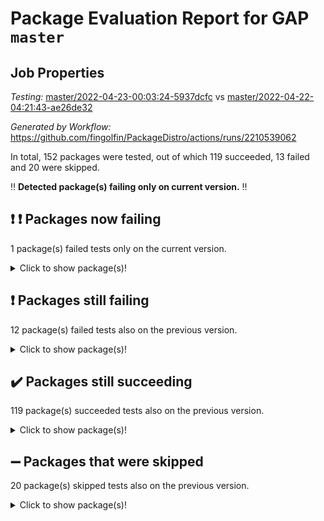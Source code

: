 # Package Evaluation Report for GAP `master`

## Job Properties

*Testing:* [master/2022-04-23-00:03:24-5937dcfc](https://github.com/fingolfin/PackageDistro/blob/data/reports/master/2022-04-23-00:03:24-5937dcfc) vs [master/2022-04-22-04:21:43-ae26de32](https://github.com/fingolfin/PackageDistro/blob/data/reports/master/2022-04-22-04:21:43-ae26de32)

*Generated by Workflow:* https://github.com/fingolfin/PackageDistro/actions/runs/2210539062

In total, 152 packages were tested, out of which 119 succeeded, 13 failed and 20 were skipped.

:bangbang: **Detected package(s) failing only on current version.** :bangbang:

## :exclamation: :exclamation: Packages now failing

1 package(s) failed tests only on the current version.
<details> <summary>Click to show package(s)!</summary>

- semigroups 4.0.0 [(failure)](https://github.com/fingolfin/PackageDistro/runs/6136457430?check_suite_focus=true) vs semigroups 4.0.1 [(success)](https://github.com/fingolfin/PackageDistro/runs/6122913103?check_suite_focus=true) <br>
</details>

## :exclamation: Packages still failing

12 package(s) failed tests also on the previous version.
<details><summary>Click to show package(s)!</summary>

- fining 1.4.1 [(failure)](https://github.com/fingolfin/PackageDistro/runs/6136454585?check_suite_focus=true)
- francy 1.2.4 [(failure)](https://github.com/fingolfin/PackageDistro/runs/6136454829?check_suite_focus=true)
- hap 1.39 [(failure)](https://github.com/fingolfin/PackageDistro/runs/6136455381?check_suite_focus=true)
- normalizinterface 1.3.2 [(failure)](https://github.com/fingolfin/PackageDistro/runs/6136456520?check_suite_focus=true)
- packagemanager 1.2 [(failure)](https://github.com/fingolfin/PackageDistro/runs/6136456701?check_suite_focus=true)
- rcwa 4.6.4 [(failure)](https://github.com/fingolfin/PackageDistro/runs/6136457123?check_suite_focus=true)
- recog 1.3.2 [(failure)](https://github.com/fingolfin/PackageDistro/runs/6136457191?check_suite_focus=true)
- transgrp 3.6.1 [(failure)](https://github.com/fingolfin/PackageDistro/runs/6136458078?check_suite_focus=true)
- ugaly 4.0.2 [(failure)](https://github.com/fingolfin/PackageDistro/runs/6136458112?check_suite_focus=true)
- unitlib 4.0.0 [(failure)](https://github.com/fingolfin/PackageDistro/runs/6136458199?check_suite_focus=true)
- wedderga 4.10.1 [(failure)](https://github.com/fingolfin/PackageDistro/runs/6136458357?check_suite_focus=true)
- yangbaxter 0.9.0 [(failure)](https://github.com/fingolfin/PackageDistro/runs/6136458496?check_suite_focus=true)
</details>

## :heavy_check_mark: Packages still succeeding

119 package(s) succeeded tests also on the previous version.
<details><summary>Click to show package(s)!</summary>

- ace 5.4 [(success)](https://github.com/fingolfin/PackageDistro/runs/6136453103?check_suite_focus=true)
- aclib 1.3.2 [(success)](https://github.com/fingolfin/PackageDistro/runs/6136453142?check_suite_focus=true)
- agt 0.2 [(success)](https://github.com/fingolfin/PackageDistro/runs/6136453197?check_suite_focus=true)
- alnuth 3.2.1 [(success)](https://github.com/fingolfin/PackageDistro/runs/6136453237?check_suite_focus=true)
- anupq 3.2.6 [(success)](https://github.com/fingolfin/PackageDistro/runs/6136453285?check_suite_focus=true)
- atlasrep 2.1.2 [(success)](https://github.com/fingolfin/PackageDistro/runs/6136453322?check_suite_focus=true)
- autodoc 2022.03.10 [(success)](https://github.com/fingolfin/PackageDistro/runs/6136453375?check_suite_focus=true)
- automata 1.15 [(success)](https://github.com/fingolfin/PackageDistro/runs/6136453411?check_suite_focus=true)
- automgrp 1.3.2 [(success)](https://github.com/fingolfin/PackageDistro/runs/6136453445?check_suite_focus=true)
- autpgrp 1.10.2 [(success)](https://github.com/fingolfin/PackageDistro/runs/6136453497?check_suite_focus=true)
- cap 2022.04-02 [(success)](https://github.com/fingolfin/PackageDistro/runs/6136453533?check_suite_focus=true)
- caratinterface 2.3.3 [(success)](https://github.com/fingolfin/PackageDistro/runs/6136453573?check_suite_focus=true)
- cddinterface 2020.06.24 [(success)](https://github.com/fingolfin/PackageDistro/runs/6136453614?check_suite_focus=true)
- circle 1.6.4 [(success)](https://github.com/fingolfin/PackageDistro/runs/6136453650?check_suite_focus=true)
- cohomolo 1.6.10 [(success)](https://github.com/fingolfin/PackageDistro/runs/6136453705?check_suite_focus=true)
- congruence 1.2.3 [(success)](https://github.com/fingolfin/PackageDistro/runs/6136453762?check_suite_focus=true)
- corelg 1.56 [(success)](https://github.com/fingolfin/PackageDistro/runs/6136453827?check_suite_focus=true)
- crime 1.6 [(success)](https://github.com/fingolfin/PackageDistro/runs/6136453883?check_suite_focus=true)
- crisp 1.4.5 [(success)](https://github.com/fingolfin/PackageDistro/runs/6136453938?check_suite_focus=true)
- crypting 0.10 [(success)](https://github.com/fingolfin/PackageDistro/runs/6136453984?check_suite_focus=true)
- cryst 4.1.24 [(success)](https://github.com/fingolfin/PackageDistro/runs/6136454018?check_suite_focus=true)
- crystcat 1.1.9 [(success)](https://github.com/fingolfin/PackageDistro/runs/6136454066?check_suite_focus=true)
- ctbllib 1.3.3 [(success)](https://github.com/fingolfin/PackageDistro/runs/6136454097?check_suite_focus=true)
- cubefree 1.19 [(success)](https://github.com/fingolfin/PackageDistro/runs/6136454125?check_suite_focus=true)
- curlinterface 2.2.2 [(success)](https://github.com/fingolfin/PackageDistro/runs/6136454157?check_suite_focus=true)
- cvec 2.7.5 [(success)](https://github.com/fingolfin/PackageDistro/runs/6136454180?check_suite_focus=true)
- datastructures 0.2.7 [(success)](https://github.com/fingolfin/PackageDistro/runs/6136454198?check_suite_focus=true)
- deepthought 1.0.5 [(success)](https://github.com/fingolfin/PackageDistro/runs/6136454218?check_suite_focus=true)
- design 1.7 [(success)](https://github.com/fingolfin/PackageDistro/runs/6136454243?check_suite_focus=true)
- difsets 2.3.1 [(success)](https://github.com/fingolfin/PackageDistro/runs/6136454284?check_suite_focus=true)
- digraphs 1.5.2 [(success)](https://github.com/fingolfin/PackageDistro/runs/6136454325?check_suite_focus=true)
- edim 1.3.5 [(success)](https://github.com/fingolfin/PackageDistro/runs/6136454375?check_suite_focus=true)
- example 4.3.0 [(success)](https://github.com/fingolfin/PackageDistro/runs/6136454404?check_suite_focus=true)
- factint 1.6.3 [(success)](https://github.com/fingolfin/PackageDistro/runs/6136454442?check_suite_focus=true)
- ferret 1.0.7 [(success)](https://github.com/fingolfin/PackageDistro/runs/6136454512?check_suite_focus=true)
- fga 1.4.0 [(success)](https://github.com/fingolfin/PackageDistro/runs/6136454541?check_suite_focus=true)
- float 1.0.3 [(success)](https://github.com/fingolfin/PackageDistro/runs/6136454638?check_suite_focus=true)
- format 1.4.3 [(success)](https://github.com/fingolfin/PackageDistro/runs/6136454671?check_suite_focus=true)
- forms 1.2.7 [(success)](https://github.com/fingolfin/PackageDistro/runs/6136454709?check_suite_focus=true)
- fplsa 1.2.5 [(success)](https://github.com/fingolfin/PackageDistro/runs/6136454739?check_suite_focus=true)
- fr 2.4.8 [(success)](https://github.com/fingolfin/PackageDistro/runs/6136454789?check_suite_focus=true)
- fwtree 1.3 [(success)](https://github.com/fingolfin/PackageDistro/runs/6136454885?check_suite_focus=true)
- gbnp 1.0.5 [(success)](https://github.com/fingolfin/PackageDistro/runs/6136454934?check_suite_focus=true)
- generalizedmorphismsforcap 2022.03-03 [(success)](https://github.com/fingolfin/PackageDistro/runs/6136454990?check_suite_focus=true)
- genss 1.6.6 [(success)](https://github.com/fingolfin/PackageDistro/runs/6136455031?check_suite_focus=true)
- gradedringforhomalg 2022.03-01 [(success)](https://github.com/fingolfin/PackageDistro/runs/6136455072?check_suite_focus=true)
- grape 4.8.5 [(success)](https://github.com/fingolfin/PackageDistro/runs/6136455132?check_suite_focus=true)
- groupoids 1.69 [(success)](https://github.com/fingolfin/PackageDistro/runs/6136455180?check_suite_focus=true)
- grpconst 2.6.2 [(success)](https://github.com/fingolfin/PackageDistro/runs/6136455238?check_suite_focus=true)
- guarana 0.96.3 [(success)](https://github.com/fingolfin/PackageDistro/runs/6136455284?check_suite_focus=true)
- guava 3.15 [(success)](https://github.com/fingolfin/PackageDistro/runs/6136455336?check_suite_focus=true)
- hapcryst 0.1.14 [(success)](https://github.com/fingolfin/PackageDistro/runs/6136455429?check_suite_focus=true)
- hecke 1.5.3 [(success)](https://github.com/fingolfin/PackageDistro/runs/6136455466?check_suite_focus=true)
- help 3.5 [(success)](https://github.com/fingolfin/PackageDistro/runs/6136455513?check_suite_focus=true)
- idrel 2.43 [(success)](https://github.com/fingolfin/PackageDistro/runs/6136455555?check_suite_focus=true)
- images 1.3.1 [(success)](https://github.com/fingolfin/PackageDistro/runs/6136455590?check_suite_focus=true)
- intpic 0.2.4 [(success)](https://github.com/fingolfin/PackageDistro/runs/6136455634?check_suite_focus=true)
- io 4.7.2 [(success)](https://github.com/fingolfin/PackageDistro/runs/6136455702?check_suite_focus=true)
- irredsol 1.4.3 [(success)](https://github.com/fingolfin/PackageDistro/runs/6136455731?check_suite_focus=true)
- json 2.1.0 [(success)](https://github.com/fingolfin/PackageDistro/runs/6136455767?check_suite_focus=true)
- jupyterkernel 1.4.1 [(success)](https://github.com/fingolfin/PackageDistro/runs/6136455802?check_suite_focus=true)
- jupyterviz 1.5.1 [(success)](https://github.com/fingolfin/PackageDistro/runs/6136455850?check_suite_focus=true)
- kan 1.34 [(success)](https://github.com/fingolfin/PackageDistro/runs/6136455890?check_suite_focus=true)
- kbmag 1.5.9 [(success)](https://github.com/fingolfin/PackageDistro/runs/6136455941?check_suite_focus=true)
- laguna 3.9.4 [(success)](https://github.com/fingolfin/PackageDistro/runs/6136455979?check_suite_focus=true)
- liealgdb 2.2.1 [(success)](https://github.com/fingolfin/PackageDistro/runs/6136456020?check_suite_focus=true)
- liepring 2.6 [(success)](https://github.com/fingolfin/PackageDistro/runs/6136456059?check_suite_focus=true)
- liering 2.4.2 [(success)](https://github.com/fingolfin/PackageDistro/runs/6136456090?check_suite_focus=true)
- linearalgebraforcap 2022.04-02 [(success)](https://github.com/fingolfin/PackageDistro/runs/6136456116?check_suite_focus=true)
- loops 3.4.1 [(success)](https://github.com/fingolfin/PackageDistro/runs/6136456154?check_suite_focus=true)
- lpres 1.0.3 [(success)](https://github.com/fingolfin/PackageDistro/runs/6136456210?check_suite_focus=true)
- majoranaalgebras 1.4 [(success)](https://github.com/fingolfin/PackageDistro/runs/6136456252?check_suite_focus=true)
- mapclass 1.4.5 [(success)](https://github.com/fingolfin/PackageDistro/runs/6136456280?check_suite_focus=true)
- matgrp 0.64 [(success)](https://github.com/fingolfin/PackageDistro/runs/6136456318?check_suite_focus=true)
- modisom 2.5.1 [(success)](https://github.com/fingolfin/PackageDistro/runs/6136456340?check_suite_focus=true)
- modulepresentationsforcap 2022.03-02 [(success)](https://github.com/fingolfin/PackageDistro/runs/6136456372?check_suite_focus=true)
- monoidalcategories 2022.04-03 [(success)](https://github.com/fingolfin/PackageDistro/runs/6136456394?check_suite_focus=true)
- nconvex 2020.11-04 [(success)](https://github.com/fingolfin/PackageDistro/runs/6136456419?check_suite_focus=true)
- nilmat 1.4.1 [(success)](https://github.com/fingolfin/PackageDistro/runs/6136456456?check_suite_focus=true)
- nock 1.5 [(success)](https://github.com/fingolfin/PackageDistro/runs/6136456492?check_suite_focus=true)
- nq 2.5.8 [(success)](https://github.com/fingolfin/PackageDistro/runs/6136456547?check_suite_focus=true)
- numericalsgps 1.3.0 [(success)](https://github.com/fingolfin/PackageDistro/runs/6136456585?check_suite_focus=true)
- openmath 11.5.0 [(success)](https://github.com/fingolfin/PackageDistro/runs/6136456622?check_suite_focus=true)
- orb 4.8.4 [(success)](https://github.com/fingolfin/PackageDistro/runs/6136456664?check_suite_focus=true)
- patternclass 2.4.2 [(success)](https://github.com/fingolfin/PackageDistro/runs/6136456737?check_suite_focus=true)
- permut 2.0.4 [(success)](https://github.com/fingolfin/PackageDistro/runs/6136456773?check_suite_focus=true)
- polenta 1.3.10 [(success)](https://github.com/fingolfin/PackageDistro/runs/6136456820?check_suite_focus=true)
- polymaking 0.8.6 [(success)](https://github.com/fingolfin/PackageDistro/runs/6136456853?check_suite_focus=true)
- primgrp 3.4.1 [(success)](https://github.com/fingolfin/PackageDistro/runs/6136456915?check_suite_focus=true)
- profiling 2.5.0 [(success)](https://github.com/fingolfin/PackageDistro/runs/6136456948?check_suite_focus=true)
- qpa 1.33 [(success)](https://github.com/fingolfin/PackageDistro/runs/6136456993?check_suite_focus=true)
- quagroup 1.8.3 [(success)](https://github.com/fingolfin/PackageDistro/runs/6136457044?check_suite_focus=true)
- radiroot 2.9 [(success)](https://github.com/fingolfin/PackageDistro/runs/6136457085?check_suite_focus=true)
- rds 1.8 [(success)](https://github.com/fingolfin/PackageDistro/runs/6136457155?check_suite_focus=true)
- repndecomp 1.2.1 [(success)](https://github.com/fingolfin/PackageDistro/runs/6136457232?check_suite_focus=true)
- repsn 3.1.0 [(success)](https://github.com/fingolfin/PackageDistro/runs/6136457289?check_suite_focus=true)
- resclasses 4.7.2 [(success)](https://github.com/fingolfin/PackageDistro/runs/6136457330?check_suite_focus=true)
- scscp 2.3.1 [(success)](https://github.com/fingolfin/PackageDistro/runs/6136457390?check_suite_focus=true)
- sglppow 2.2 [(success)](https://github.com/fingolfin/PackageDistro/runs/6136457474?check_suite_focus=true)
- sgpviz 0.999.5 [(success)](https://github.com/fingolfin/PackageDistro/runs/6136457505?check_suite_focus=true)
- simpcomp 2.1.14 [(success)](https://github.com/fingolfin/PackageDistro/runs/6136457550?check_suite_focus=true)
- singular 2020.12.18 [(success)](https://github.com/fingolfin/PackageDistro/runs/6136457579?check_suite_focus=true)
- sla 1.5.3 [(success)](https://github.com/fingolfin/PackageDistro/runs/6136457610?check_suite_focus=true)
- smallgrp 1.5 [(success)](https://github.com/fingolfin/PackageDistro/runs/6136457650?check_suite_focus=true)
- smallsemi 0.6.13 [(success)](https://github.com/fingolfin/PackageDistro/runs/6136457694?check_suite_focus=true)
- sonata 2.9.4 [(success)](https://github.com/fingolfin/PackageDistro/runs/6136457810?check_suite_focus=true)
- sophus 1.25 [(success)](https://github.com/fingolfin/PackageDistro/runs/6136457909?check_suite_focus=true)
- spinsym 1.5.2 [(success)](https://github.com/fingolfin/PackageDistro/runs/6136457939?check_suite_focus=true)
- symbcompcc 1.3.2 [(success)](https://github.com/fingolfin/PackageDistro/runs/6136457968?check_suite_focus=true)
- thelma 1.3 [(success)](https://github.com/fingolfin/PackageDistro/runs/6136457991?check_suite_focus=true)
- tomlib 1.2.9 [(success)](https://github.com/fingolfin/PackageDistro/runs/6136458017?check_suite_focus=true)
- toric 1.9.5 [(success)](https://github.com/fingolfin/PackageDistro/runs/6136458043?check_suite_focus=true)
- unipot 1.5 [(success)](https://github.com/fingolfin/PackageDistro/runs/6136458157?check_suite_focus=true)
- utils 0.72 [(success)](https://github.com/fingolfin/PackageDistro/runs/6136458237?check_suite_focus=true)
- uuid 0.7 [(success)](https://github.com/fingolfin/PackageDistro/runs/6136458281?check_suite_focus=true)
- walrus 0.9991 [(success)](https://github.com/fingolfin/PackageDistro/runs/6136458326?check_suite_focus=true)
- xmod 2.86 [(success)](https://github.com/fingolfin/PackageDistro/runs/6136458395?check_suite_focus=true)
- xmodalg 1.18 [(success)](https://github.com/fingolfin/PackageDistro/runs/6136458443?check_suite_focus=true)
- zeromqinterface 0.13 [(success)](https://github.com/fingolfin/PackageDistro/runs/6136458549?check_suite_focus=true)
</details>

## :heavy_minus_sign: Packages that were skipped

20 package(s) skipped tests also on the previous version.
<details><summary>Click to show package(s)!</summary>

- 4ti2interface 2022.03-01 [(skipped)](https://github.com/fingolfin/PackageDistro/runs/6136417519?check_suite_focus=true)
- browse 1.8.14 [(skipped)](https://github.com/fingolfin/PackageDistro/runs/6136417519?check_suite_focus=true)
- examplesforhomalg 2022.03-01 [(skipped)](https://github.com/fingolfin/PackageDistro/runs/6136417519?check_suite_focus=true)
- gapdoc 1.6.5 [(skipped)](https://github.com/fingolfin/PackageDistro/runs/6136417519?check_suite_focus=true)
- gauss 2022.03-01 [(skipped)](https://github.com/fingolfin/PackageDistro/runs/6136417519?check_suite_focus=true)
- gaussforhomalg 2022.03-01 [(skipped)](https://github.com/fingolfin/PackageDistro/runs/6136417519?check_suite_focus=true)
- gradedmodules 2022.03-01 [(skipped)](https://github.com/fingolfin/PackageDistro/runs/6136417519?check_suite_focus=true)
- homalg 2022.03-01 [(skipped)](https://github.com/fingolfin/PackageDistro/runs/6136417519?check_suite_focus=true)
- homalgtocas 2022.03-01 [(skipped)](https://github.com/fingolfin/PackageDistro/runs/6136417519?check_suite_focus=true)
- io_forhomalg 2022.03-01 [(skipped)](https://github.com/fingolfin/PackageDistro/runs/6136417519?check_suite_focus=true)
- itc 1.5.1 [(skipped)](https://github.com/fingolfin/PackageDistro/runs/6136417519?check_suite_focus=true)
- localizeringforhomalg 2022.03-01 [(skipped)](https://github.com/fingolfin/PackageDistro/runs/6136417519?check_suite_focus=true)
- matricesforhomalg 2022.04-01 [(skipped)](https://github.com/fingolfin/PackageDistro/runs/6136417519?check_suite_focus=true)
- modules 2022.03-01 [(skipped)](https://github.com/fingolfin/PackageDistro/runs/6136417519?check_suite_focus=true)
- polycyclic 2.16 [(skipped)](https://github.com/fingolfin/PackageDistro/runs/6136417519?check_suite_focus=true)
- ringsforhomalg 2022.04-01 [(skipped)](https://github.com/fingolfin/PackageDistro/runs/6136417519?check_suite_focus=true)
- sco 2022.03-01 [(skipped)](https://github.com/fingolfin/PackageDistro/runs/6136417519?check_suite_focus=true)
- toolsforhomalg 2022.04-01 [(skipped)](https://github.com/fingolfin/PackageDistro/runs/6136417519?check_suite_focus=true)
- toricvarieties 2022.03.23 [(skipped)](https://github.com/fingolfin/PackageDistro/runs/6136417519?check_suite_focus=true)
- xgap 4.31 [(skipped)](https://github.com/fingolfin/PackageDistro/runs/6136417519?check_suite_focus=true)
</details>

